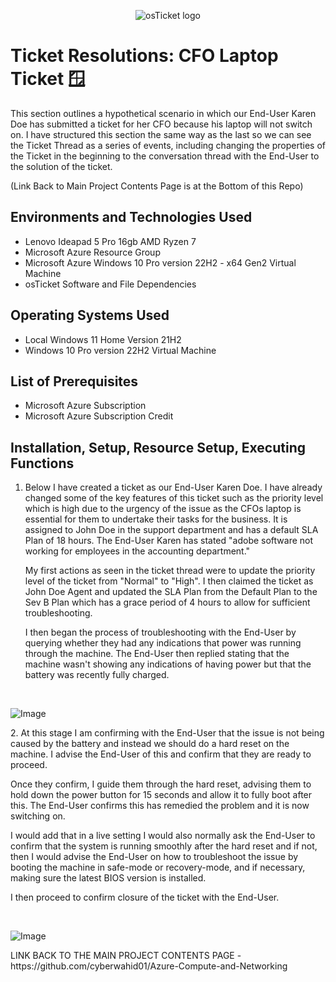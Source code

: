 <p align="center">
<img src="https://i.imgur.com/Clzj7Xs.png" alt="osTicket logo"/>
</p>

<h1>Ticket Resolutions: CFO Laptop Ticket 🪟</h1>
This section outlines a hypothetical scenario in which our End-User Karen Doe has submitted a ticket for her CFO because his laptop will not switch on. I have structured this section the same way as the last so we can see the Ticket Thread as a series of events, including changing the properties of the Ticket in the beginning to the conversation thread with the End-User to the solution of the ticket.

(Link Back to Main Project Contents Page is at the Bottom of this Repo)
<h2>Environments and Technologies Used</h2>

- Lenovo Ideapad 5 Pro 16gb AMD Ryzen 7
- Microsoft Azure Resource Group
- Microsoft Azure Windows 10 Pro version 22H2 - x64 Gen2 Virtual Machine
- osTicket Software and File Dependencies

<h2>Operating Systems Used </h2>

- Local Windows 11 Home Version 21H2</b>
- Windows 10 Pro version 22H2 Virtual Machine
  
<h2>List of Prerequisites</h2>

- Microsoft Azure Subscription
- Microsoft Azure Subscription Credit 

<h2>Installation, Setup, Resource Setup, Executing Functions</h2>

1. Below I have created a ticket as our End-User Karen Doe. I have already changed some of the key features of this ticket such as the priority level which is high due to the urgency of the issue as the CFOs laptop is essential for them to undertake their tasks for the business. It is assigned to John Doe in the support department and has a default SLA Plan of 18 hours. The End-User Karen has stated "adobe software not working for employees in the accounting department."

    My first actions as seen in the ticket thread were to update the priority level of the ticket from "Normal" to "High". I then claimed the ticket as John Doe Agent and updated the SLA Plan from the Default Plan to the Sev B Plan which has a grace period of 4 hours to allow for sufficient troubleshooting.

    I then began the process of troubleshooting with the End-User by querying whether they had any indications that power was running through the machine. The End-User then replied stating that the machine wasn't showing any indications of having power but that the battery was recently fully charged.
</p>
<br />
<p>
<img src="https://imgur.com/tX0zWCU.png" alt="Image"/>
</p>
<p>
2. At this stage I am confirming with the End-User that the issue is not being caused by the battery and instead we should do a hard reset on the machine. I advise the End-User of this and confirm that they are ready to proceed.

  Once they confirm, I guide them through the hard reset, advising them to hold down the power button for 15 seconds and allow it to fully boot after this. The End-User confirms this has remedied the problem and it is now switching on.

  I would add that in a live setting I would also normally ask the End-User to confirm that the system is running smoothly after the hard reset and if not, then I would advise the End-User on how to troubleshoot the issue by booting the machine in safe-mode or recovery-mode, and if necessary, making sure the latest BIOS version is installed.

  I then proceed to confirm closure of the ticket with the End-User.
</p>
<br />
<p>
<img src="https://imgur.com/Gs2sWAW.png" alt="Image"/>
</p>
<p>
LINK BACK TO THE MAIN PROJECT CONTENTS PAGE - https://github.com/cyberwahid01/Azure-Compute-and-Networking
